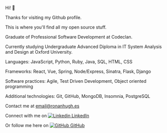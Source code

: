 Hi! 👋

Thanks for visiting my Github profile. 

This is where you'll find all my open source stuff.

Graduate of Professional Software Development at Codeclan.

Currently studying Undergraduate Advanced Diploma in IT System Analysis and Design at Oxford University.

Languages: JavaScript, Python, Ruby, Java, SQL, HTML, CSS

Frameworks: React, Vue, Spring, Node/Express, Sinatra, Flask, Django

Software practices: Agile, Test Driven Development, Object oriented programming

Additional technologies: Git, GitHub, MongoDB, Insomnia, PostgreSQL

Contact me at email@ronanhugh.es

Connect with me on [![Linkedin](https://i.stack.imgur.com/gVE0j.png) LinkedIn](https://www.linkedin.com/in/ronan-hughes)

Or follow me here on [![GitHub](https://i.stack.imgur.com/tskMh.png) GitHub](https://github.com/rhughes490)
